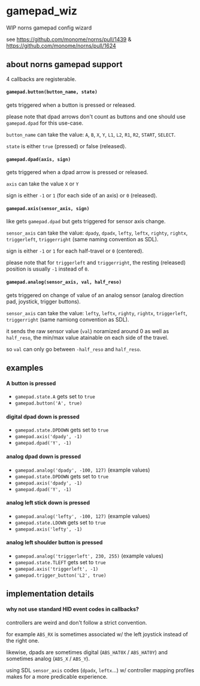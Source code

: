 # gamepad_wiz

WIP norns gamepad config wizard

see https://github.com/monome/norns/pull/1439 & https://github.com/monome/norns/pull/1624


## about norns gamepad support

4 callbacks are registerable.

#### `gamepad.button(button_name, state)`

gets triggered when a button is pressed or released.

please note that dpad arrows don't count as buttons and one should use `gamepad.dpad` for this use-case.

`button_name` can take the value: `A`, `B`, `X`, `Y`, `L1`, `L2`, `R1`, `R2`, `START`, `SELECT`.

`state` is either `true` (pressed) or false (released).


#### `gamepad.dpad(axis, sign)`

gets triggered when a dpad arrow is pressed or released.

`axis` can take the value `X` or `Y`

sign is either `-1` or `1` (for each side of an axis) or `0` (released).


#### `gamepad.axis(sensor_axis, sign)`

like gets `gamepad.dpad` but gets triggered for sensor axis change.

`sensor_axis` can take the value: `dpady`, `dpadx`, `lefty`, `leftx`, `righty`, `rightx`, `triggerleft`, `triggerright` (same naming convention as SDL).

sign is either `-1` or `1` for each half-travel or `0` (centered).

please note that for `triggerleft` and `triggerright`, the resting (released) position is usually `-1` instead of `0`.


#### `gamepad.analog(sensor_axis, val, half_reso)`

gets triggered on change of value of an analog sensor (analog direction pad, joystick, trigger buttons).

`sensor_axis` can take the value: `lefty`, `leftx`, `righty`, `rightx`, `triggerleft`, `triggerright` (same namiong convention as SDL).

it sends the raw sensor value (`val`) noramized around 0 as well as `half_reso`, the min/max value atainable on each side of the travel.

so `val` can only go between `-half_reso` and `half_reso`.


## examples

#### A button is pressed

- `gamepad.state.A` gets set to `true`
- `gamepad.button('A', true)`


#### digital dpad down is pressed

- `gamepad.state.DPDOWN` gets set to `true`
- `gamepad.axis('dpady', -1)`
- `gamepad.dpad('Y', -1)`


#### analog dpad down is pressed

- `gamepad.analog('dpady', -100, 127)` (example values)
- `gamepad.state.DPDOWN` gets set to `true`
- `gamepad.axis('dpady', -1)`
- `gamepad.dpad('Y', -1)`


#### analog left stick down is pressed

- `gamepad.analog('lefty', -100, 127)` (example values)
- `gamepad.state.LDOWN` gets set to `true`
- `gamepad.axis('lefty', -1)`


#### analog left shoulder button is pressed

- `gamepad.analog('triggerleft', 230, 255)` (example values)
- `gamepad.state.TLEFT` gets set to `true`
- `gamepad.axis('triggerleft', -1)`
- `gamepad.trigger_button('L2', true)`


## implementation details

#### why not use standard HID event codes in callbacks?

controllers are weird and don't follow a strict convention.

for example `ABS_RX` is sometimes associated w/ the left joystick instead of the right one.

likewise, dpads are sometimes digital (`ABS_HAT0X` / `ABS_HAT0Y`) and sometimes analog (`ABS_X` / `ABS_Y`).

using SDL `sensor_axis` codes (`dpadx`, `leftx`...) w/ controller mapping profiles makes for a more predicable experience.
